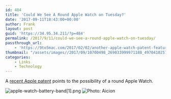 ```yaml
---
id: 484
title: 'Could We See A Round Apple Watch on Tuesday?'
date: '2017-09-11T18:43:00+00:00'
author: Frank
layout: post
guid: 'https://34.95.34.211/?p=484'
permalink: /2017/9/11/could-we-see-a-round-apple-watch-on-tuesday/
passthrough_url:
    - 'https://9to5mac.com/2017/02/02/another-apple-watch-patent-features-battery-band-oddly-shows-round-watch-design/'
thumbnail: "/assets/images//2017/09/10700498_269033999971188_4970410257673245250_o-780x527-780x527%5B3%5D.jpg"
categories:
    - Links
    - Technology
---
```


A [recent Apple patent](https://9to5mac.com/2017/02/02/another-apple-watch-patent-features-battery-band-oddly-shows-round-watch-design/) points to the possibility of a round Apple Watch.

![apple-watch-battery-band[1].png](https://images.squarespace-cdn.com/content/v1/5070e334e4b00907bc18faef/1505155290010-TRTK6ZHB8Y32W0TLYO5G/apple-watch-battery-band%5B1%5D.png)
![Photo: Aicion](https://images.squarespace-cdn.com/content/v1/5070e334e4b00907bc18faef/1505155314510-1HQSXJ8E1LFLK69N4PDY/10700498_269033999971188_4970410257673245250_o-780x527-780x527%5B3%5D.jpg)